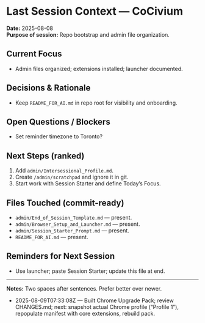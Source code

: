 # Last Session Context — CoCivium

**Date:** 2025-08-08  
**Purpose of session:** Repo bootstrap and admin file organization.  

## Current Focus
- Admin files organized; extensions installed; launcher documented.  

## Decisions & Rationale
- Keep `README_FOR_AI.md` in repo root for visibility and onboarding.  

## Open Questions / Blockers
- Set reminder timezone to Toronto?  

## Next Steps (ranked)
1. Add `admin/Intersessional_Profile.md`.  
2. Create `/admin/scratchpad` and ignore it in git.  
3. Start work with Session Starter and define Today’s Focus.  

## Files Touched (commit-ready)
- `admin/End_of_Session_Template.md` — present.  
- `admin/Browser_Setup_and_Launcher.md` — present.  
- `admin/Session_Starter_Prompt.md` — present.  
- `README_FOR_AI.md` — present.  

## Reminders for Next Session
- Use launcher; paste Session Starter; update this file at end.  

---
**Notes:** Two spaces after sentences.  Prefer better over newer.  
- 2025-08-09T07:33:08Z — Built Chrome Upgrade Pack; review CHANGES.md; next: snapshot actual Chrome profile (“Profile 1”), repopulate manifest with core extensions, rebuild pack.
